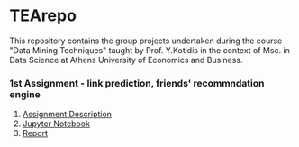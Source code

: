 # TEArepo
This repository contains the group projects undertaken during the course "Data Mining Techniques" taught by Prof. Y.Kotidis in the context of Msc. in Data Science at Athens University of Economics and Business.

### 1st Assignment - link prediction, friends' recommndation engine
1. [Assignment Description](link_prediction/Proj1_Link_Prediction.pdf) 
2. [Jupyter Notebook](lin_prediction/linkPrediction_Notebook.html)
3. [Report](lin_prediction/linPrediction_Report.pdf)



